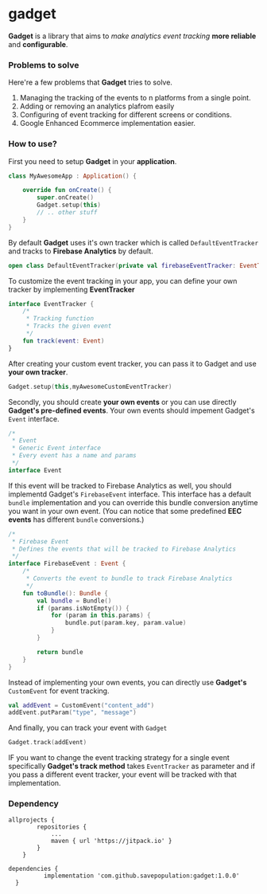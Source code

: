 # gadget
**Gadget** is a library that aims to _make analytics event tracking_ **more reliable** and **configurable**.<br>

### Problems to solve
Here're a few problems that **Gadget** tries to solve.

1. Managing the tracking of the events to n platforms from a single point.
2. Adding or removing an analytics plafrom easily
3. Configuring of event tracking for different screens or conditions.
4. Google Enhanced Ecommerce implementation easier.  

### How to use?
First you need to setup **Gadget** in your **application**.
```KOTLIN
class MyAwesomeApp : Application() {

    override fun onCreate() {
        super.onCreate()
        Gadget.setup(this)
    	// .. other stuff
    }
}
```
By default **Gadget** uses it's own tracker which is called ```DefaultEventTracker``` and tracks to **Firebase Analytics** by default.
```KOTLIN
open class DefaultEventTracker(private val firebaseEventTracker: EventTracker) : EventTracker {
```
To customize the event tracking in your app, you can define your own tracker by implementing **EventTracker**
```KOTLIN
interface EventTracker {
    /*
     * Tracking function
     * Tracks the given event
     */
    fun track(event: Event)
}
```

After creating your custom event tracker, you can pass it to Gadget and use **your own tracker**.
```KOTLIN
Gadget.setup(this,myAwesomeCustomEventTracker)
```

Secondly, you should create **your own events** or you can use directly **Gadget's pre-defined events**. Your own events should impement Gadget's ```Event``` interface.
```KOTLIN
/*
 * Event
 * Generic Event interface
 * Every event has a name and params
 */
interface Event
```
If this event will be tracked to Firebase Analytics as well, you should implementd Gadget's ```FirebaseEvent``` interface. This interface has a default ```bundle``` implementation and you can override this bundle conversion anytime you want in your own event. (You can notice that some predefined **EEC events** has different ```bundle``` conversions.)
```KOTLIN
/*
 * Firebase Event
 * Defines the events that will be tracked to Firebase Analytics
 */
interface FirebaseEvent : Event {
    /*
     * Converts the event to bundle to track Firebase Analytics
     */
    fun toBundle(): Bundle {
        val bundle = Bundle()
        if (params.isNotEmpty()) {
            for (param in this.params) {
                bundle.put(param.key, param.value)
            }
        }

        return bundle
    }
} 
```

Instead of implementing your own events, you can directly use **Gadget's** ```CustomEvent``` for event tracking.
```KOTLIN
val addEvent = CustomEvent("content_add")
addEvent.putParam("type", "message")
```

And finally, you can track your event with ```Gadget```
```KOTLIN
Gadget.track(addEvent)
```

IF you want to change the event tracking strategy for a single event specifically **Gadget's track method** takes ```EventTracker``` as parameter and if you pass a different event tracker, your event will be tracked with that implementation.

### Dependency<br>
```
allprojects {
		repositories {
			...
			maven { url 'https://jitpack.io' }
		}
	}
  ```
  ```
  dependencies {
	        implementation 'com.github.savepopulation:gadget:1.0.0'
	}
  ```
